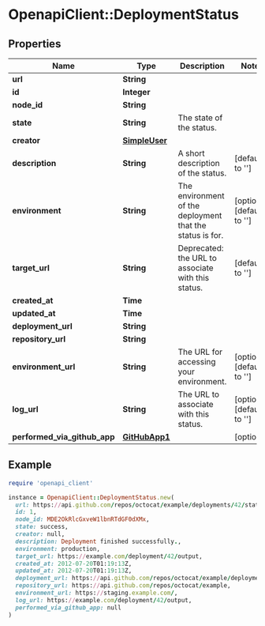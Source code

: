 # OpenapiClient::DeploymentStatus

## Properties

| Name | Type | Description | Notes |
| ---- | ---- | ----------- | ----- |
| **url** | **String** |  |  |
| **id** | **Integer** |  |  |
| **node_id** | **String** |  |  |
| **state** | **String** | The state of the status. |  |
| **creator** | [**SimpleUser**](SimpleUser.md) |  |  |
| **description** | **String** | A short description of the status. | [default to &#39;&#39;] |
| **environment** | **String** | The environment of the deployment that the status is for. | [optional][default to &#39;&#39;] |
| **target_url** | **String** | Deprecated: the URL to associate with this status. | [default to &#39;&#39;] |
| **created_at** | **Time** |  |  |
| **updated_at** | **Time** |  |  |
| **deployment_url** | **String** |  |  |
| **repository_url** | **String** |  |  |
| **environment_url** | **String** | The URL for accessing your environment. | [optional][default to &#39;&#39;] |
| **log_url** | **String** | The URL to associate with this status. | [optional][default to &#39;&#39;] |
| **performed_via_github_app** | [**GitHubApp1**](GitHubApp1.md) |  | [optional] |

## Example

```ruby
require 'openapi_client'

instance = OpenapiClient::DeploymentStatus.new(
  url: https://api.github.com/repos/octocat/example/deployments/42/statuses/1,
  id: 1,
  node_id: MDE2OkRlcGxveW1lbnRTdGF0dXMx,
  state: success,
  creator: null,
  description: Deployment finished successfully.,
  environment: production,
  target_url: https://example.com/deployment/42/output,
  created_at: 2012-07-20T01:19:13Z,
  updated_at: 2012-07-20T01:19:13Z,
  deployment_url: https://api.github.com/repos/octocat/example/deployments/42,
  repository_url: https://api.github.com/repos/octocat/example,
  environment_url: https://staging.example.com/,
  log_url: https://example.com/deployment/42/output,
  performed_via_github_app: null
)
```

